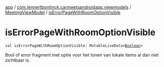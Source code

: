 [app](../../index.md) / [com.lennertbontinck.carmeetsandroidapp.viewmodels](../index.md) / [MeetingViewModel](index.md) / [isErrorPageWithRoomOptionVisible](./is-error-page-with-room-option-visible.md)

# isErrorPageWithRoomOptionVisible

`val isErrorPageWithRoomOptionVisible: MutableLiveData<`[`Boolean`](https://kotlinlang.org/api/latest/jvm/stdlib/kotlin/-boolean/index.html)`>`

Bool of error fragment met optie voor het tonen van lokale items al dan niet zichtbaar is.

